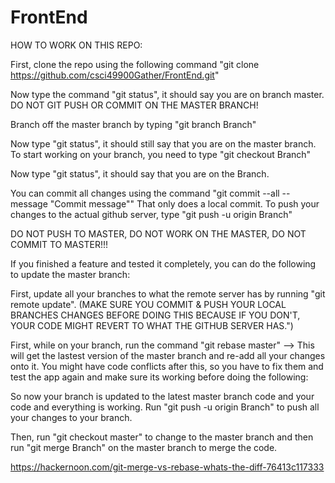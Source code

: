 # FrontEnd

HOW TO WORK ON THIS REPO:


First, clone the repo using the following command "git clone https://github.com/csci49900Gather/FrontEnd.git"

Now type the command "git status", it should say you are on branch master. DO NOT GIT PUSH OR COMMIT ON THE MASTER BRANCH!

Branch off the master branch by typing "git branch <name>Branch"

Now type "git status", it should still say that you are on the master branch. To start working on your branch, you need to type "git checkout <name>Branch"
  
  Now type "git status", it should say that you are on the <name>Branch.
  
  
  
You can commit all changes using the command "git commit --all --message "Commit message""
That only does a local commit.
To push your changes to the actual github server, type "git push -u origin <name>Branch"

DO NOT PUSH TO MASTER, DO NOT WORK ON THE MASTER, DO NOT COMMIT TO MASTER!!!

If you finished a feature and tested it completely, you can do the following to update the master branch:

First, update all your branches to what the remote server has by running "git remote update". (MAKE SURE YOU COMMIT & PUSH YOUR LOCAL BRANCHES CHANGES BEFORE DOING THIS BECAUSE IF YOU DON'T, YOUR CODE MIGHT REVERT TO WHAT THE GITHUB SERVER HAS.")

First, while on your branch, run the command "git rebase master" --> This will get the lastest version of the master branch and re-add all your changes onto it. You might have code conflicts after this, so you have to fix them and test the app again and make sure its working before doing the following:

So now your branch is updated to the latest master branch code and your code and everything is working.
Run "git push -u origin <name>Branch" to push all your changes to your branch.
  
Then, run "git checkout master" to change to the master branch and then run "git merge <name>Branch" on the master branch to merge the code.
  
 https://hackernoon.com/git-merge-vs-rebase-whats-the-diff-76413c117333

